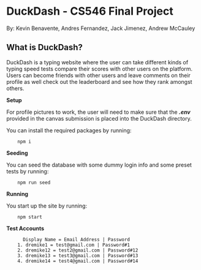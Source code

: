
# DuckDash - CS546 Final Project

By: Kevin Benavente, Andres Fernandez, Jack Jimenez, Andrew McCauley

## What is DuckDash?
DuckDash is a typing website where the user can take different kinds of typing speed tests compare their scores with other users on the platform. Users can become friends with other users and leave comments on their profile as well check out the leaderboard and see how they rank amongst others.

**Setup**

For profile pictures to work, the user will need to make sure that the ***.env*** provided in the canvas submission is placed into the DuckDash directory.

You can install the required packages by running:

        npm i
    
**Seeding**

You can seed the database with some dummy login info and some preset tests by running:

        npm run seed


**Running**

You start up the site by running:

        npm start


**Test Accounts**

          Display Name = Email Address | Password
        1. dremike1 = test@gmail.com | Password#1
        2. dremike12 = test2@gmail.com | Password#12
        3. dremike13 = test3@gmail.com | Password#13
        4. dremike14 = test4@gmail.com | Password#14


